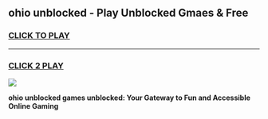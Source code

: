 
## ohio unblocked - Play Unblocked Gmaes & Free
<h3>
<a href="https://news.freeplayer.one?title=ohio_unblocked&ref=23F">CLICK TO PLAY</a></h3>
<hr>

<h3>
<a href="https://news.freeplayer.one?title=ohio_unblocked&ref=23F">CLICK 2 PLAY</a>
  
</h3>

<a href="https://news.freeplayer.one?title=ohio_unblocked&ref=23F/"><img src="https://clearcache.store/games.png"></a>


**ohio unblocked games unblocked: Your Gateway to Fun and Accessible Online Gaming**
